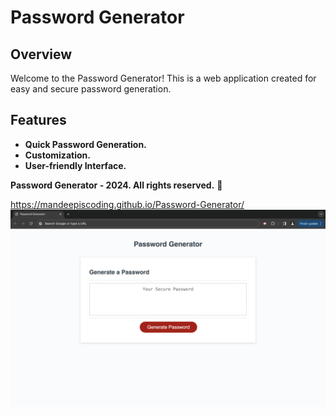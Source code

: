 # Password Generator

## Overview

Welcome to the Password Generator! This is a web application created for easy and secure password generation.

## Features

- **Quick Password Generation.** 
- **Customization.** 
- **User-friendly Interface.** 

**Password Generator - 2024. All rights reserved.** 🔐

https://mandeepiscoding.github.io/Password-Generator/
![Password Generator](assets/screenshot.png)